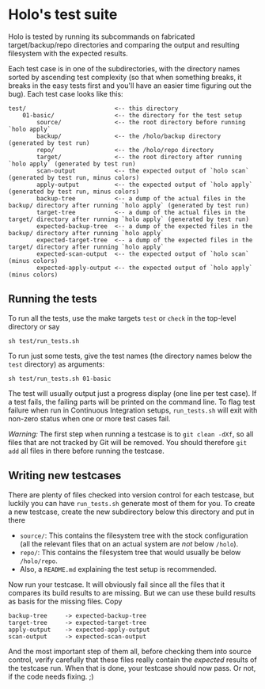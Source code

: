 Holo's test suite
=================

Holo is tested by running its subcommands on fabricated target/backup/repo
directories and comparing the output and resulting filesystem with the expected
results.

Each test case is in one of the subdirectories, with the directory names sorted
by ascending test complexity (so that when something breaks, it breaks in the
easy tests first and you'll have an easier time figuring out the bug). Each
test case looks like this:

    test/                         <-- this directory
        01-basic/                 <-- the directory for the test setup
            source/               <-- the root directory before running `holo apply`
            backup/               <-- the /holo/backup directory (generated by test run)
            repo/                 <-- the /holo/repo directory
            target/               <-- the root directory after running `holo apply` (generated by test run)
            scan-output           <-- the expected output of `holo scan`  (generated by test run, minus colors)
            apply-output          <-- the expected output of `holo apply` (generated by test run, minus colors)
            backup-tree           <-- a dump of the actual files in the backup/ directory after running `holo apply` (generated by test run)
            target-tree           <-- a dump of the actual files in the target/ directory after running `holo apply` (generated by test run)
            expected-backup-tree  <-- a dump of the expected files in the backup/ directory after running `holo apply`
            expected-target-tree  <-- a dump of the expected files in the target/ directory after running `holo apply`
            expected-scan-output  <-- the expected output of `holo scan`  (minus colors)
            expected-apply-output <-- the expected output of `holo apply` (minus colors)

Running the tests
-----------------

To run all the tests, use the make targets `test` or `check` in the top-level
directory or say

    sh test/run_tests.sh

To run just some tests, give the test names (the directory names below the
`test` directory) as arguments:

    sh test/run_tests.sh 01-basic

The test will usually output just a progress display (one line per test case).
If a test fails, the failing parts will be printed on the command line. To flag
test failure when run in Continuous Integration setups, `run_tests.sh` will
exit with non-zero status when one or more test cases fail.

*Warning:* The first step when running a testcase is to `git clean -dXf`, so
all files that are not tracked by Git will be removed. You should therefore
`git add` all files in there before running the testcase.

Writing new testcases
---------------------

There are plenty of files checked into version control for each testcase, but
luckily you can have `run_tests.sh` generate most of them for you. To create a
new testcase, create the new subdirectory below this directory and put in there

* `source/`: This contains the filesystem tree with the stock configuration
  (all the relevant files that on an actual system are *not* below `/holo`).
* `repo/`: This contains the filesystem tree that would usually be below
  `/holo/repo`.
* Also, a `README.md` explaining the test setup is recommended.

Now run your testcase. It will obviously fail since all the files that it
compares its build results to are missing. But we can use these build results
as basis for the missing files. Copy

    backup-tree     -> expected-backup-tree
    target-tree     -> expected-target-tree
    apply-output    -> expected-apply-output
    scan-output     -> expected-scan-output

And the most important step of them all, before checking them into source
control, verify carefully that these files really contain the *expected*
results of the testcase run. When that is done, your testcase should now pass.
Or not, if the code needs fixing. ;)
